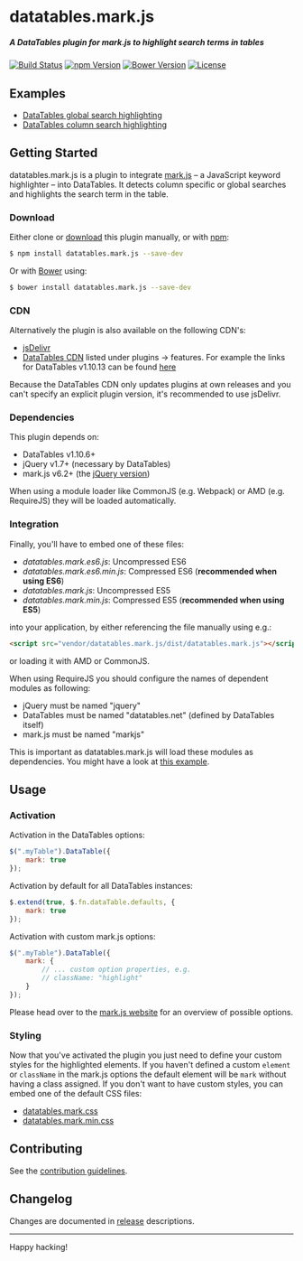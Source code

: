 # datatables.mark.js

##### A DataTables plugin for mark.js to highlight search terms in tables

[![Build Status][build-status-image]][build-status]
[![npm Version][npm-version-image]][npm-version]
[![Bower Version][bower-version-image]][bower-version]
[![License][license-image]][license]

## Examples

- [DataTables global search highlighting][jsfiddle-datatables]
- [DataTables column search highlighting][jsfiddle-datatables-column]

## Getting Started

datatables.mark.js is a plugin to integrate [mark.js][markjs-website] – a JavaScript keyword highlighter – into DataTables. It detects column specific or global searches and highlights the search term in the table.

### Download

Either clone or [download][zip-download] this plugin manually, or with [npm][npm]:

```bash
$ npm install datatables.mark.js --save-dev
```

Or with [Bower][bower] using:

```bash
$ bower install datatables.mark.js --save-dev
```

### CDN

Alternatively the plugin is also available on the following CDN's:

- [jsDelivr][markjs-jsdelivr]
- [DataTables CDN][datatables-plugins-cdn] listed under plugins -> features. For example the links for DataTables v1.10.13 can be found [here][datatables-plugins-cdn-latest]

Because the DataTables CDN only updates plugins at own releases and you can't specify an explicit plugin version, it's recommended to use jsDelivr.

### Dependencies

This plugin depends on:

- DataTables v1.10.6+
- jQuery v1.7+ (necessary by DataTables)
- mark.js v6.2+ (the [jQuery version][markjs-jquery])

When using a module loader like CommonJS (e.g. Webpack) or AMD (e.g. RequireJS) they will be loaded automatically.

### Integration

Finally, you'll have to embed one of these files:

- _datatables.mark.es6.js_: Uncompressed ES6
- _datatables.mark.es6.min.js_: Compressed ES6 (__recommended when using ES6__)
- _datatables.mark.js_: Uncompressed ES5
- _datatables.mark.min.js_: Compressed ES5 (__recommended when using ES5__)

into your application, by either referencing the file manually using e.g.:

```html
<script src="vendor/datatables.mark.js/dist/datatables.mark.js"></script>
```

or loading it with AMD or CommonJS.

When using RequireJS you should configure the names of dependent modules as
following:

- jQuery must be named "jquery"
- DataTables must be named "datatables.net" (defined by DataTables itself)
- mark.js must be named "markjs"

This is important as datatables.mark.js will load these modules as dependencies.
You might have a look at [this example][jsfiddle-requirejs].

## Usage

### Activation

Activation in the DataTables options:

```javascript
$(".myTable").DataTable({
    mark: true
});
```

Activation by default for all DataTables instances:

```javascript
$.extend(true, $.fn.dataTable.defaults, {
    mark: true
});
```

Activation with custom mark.js options:

```javascript
$(".myTable").DataTable({
    mark: {
        // ... custom option properties, e.g.
        // className: "highlight"
    }
});
```

Please head over to the [mark.js website][markjs-website-mark] for an overview
of possible options.

### Styling

Now that you've activated the plugin you just need to define your custom styles
for the highlighted elements. If you haven't defined a custom `element` or
`className` in the mark.js options the default element will be `mark` without
having a class assigned. If you don't want to have custom styles, you can embed
one of the default CSS files:

- [datatables.mark.css][datatables-mark-css]
- [datatables.mark.min.css][datatables-mark-min-css]

## Contributing

See the [contribution guidelines][contributing].

## Changelog
Changes are documented in [release][releases] descriptions.  

---

Happy hacking!

[build-status]: https://travis-ci.org/julmot/datatables.mark.js
[bower-version]: https://github.com/julmot/datatables.mark.js
[npm-version]: https://www.npmjs.com/package/datatables.mark.js
[license]: https://raw.githubusercontent.com/julmot/datatables.mark.js/master/LICENSE

[build-status-image]: https://img.shields.io/travis/julmot/datatables.mark.js/master.svg?label=test
[npm-version-image]: https://img.shields.io/npm/v/datatables.mark.js.svg
[bower-version-image]: https://img.shields.io/bower/v/datatables.mark.js.svg
[license-image]: https://img.shields.io/badge/license-MIT-blue.svg

[zip-download]: https://cdn.jsdelivr.net/gh/julmot/datatables.mark.js/dist/
[npm]: https://www.npmjs.com/
[bower]: https://bower.io/
[markjs-jsdelivr]: https://www.jsdelivr.com/package/npm/datatables.mark.js?path=dist
[datatables-plugins-cdn]: https://cdn.datatables.net/plug-ins/
[datatables-plugins-cdn-latest]: https://cdn.datatables.net/plug-ins/1.10.13/features/
[markjs-jquery]: https://github.com/julmot/mark.js/blob/master/dist/jquery.mark.min.js
[markjs-website]: https://markjs.io/
[markjs-website-mark]: https://markjs.io/#mark
[datatables-mark-css]: https://github.com/julmot/datatables.mark.js/blob/master/dist/datatables.mark.css
[datatables-mark-min-css]: https://github.com/julmot/datatables.mark.js/blob/master/dist/datatables.mark.min.css
[contributing]: https://github.com/julmot/datatables.mark.js/blob/master/CONTRIBUTING.md
[releases]: https://github.com/julmot/datatables.mark.js/releases

[jsfiddle-datatables]: https://jsfiddle.net/julmot/buh9h2r8/
[jsfiddle-datatables-column]: https://jsfiddle.net/julmot/c2am6zfr/
[jsfiddle-requirejs]: https://jsfiddle.net/julmot/5bhpwc8h/
